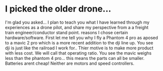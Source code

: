 # I picked the older drone...

I'm glad you asked... I plan to teach you what I have learned through my experiences as a drone pilot, and share my perspective from a a freight train engineer/conductor stand point. reasons I chose certain hardware/software. First let me tell you why I fly a Phantom 4 pro as aposed to a mavic 2 pro which is a more recent addition to the dji line up. You see dji is just like the railroad I work for.. Thier motive is to make more product with less cost. We will call that operating ratio. You see the mavic weighs less than the phantom 4 pro... this means the parts can all be smaller. Batteries arent cheap! Neither are motors and speed controllers.
